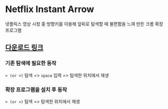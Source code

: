 # Netflix Instant Arrow

넷플릭스 영상 시청 중 방향키를 이용해 앞뒤로 탐색할 때 불편함을 느껴 만든 크롬 확장 프로그램

## [다운로드 링크](https://chrome.google.com/webstore/detail/odckhnffdpclfdjkjcjeghfdlngonebg)

### 기존 탐색에 필요한 동작

`> (or <)` 탐색 => `space` 입력 => 탐색한 위치에서 재생

### 확장 프로그램을 설치 후 동작

`> (or <)` 탐색 => 탐색한 위치에서 재생
